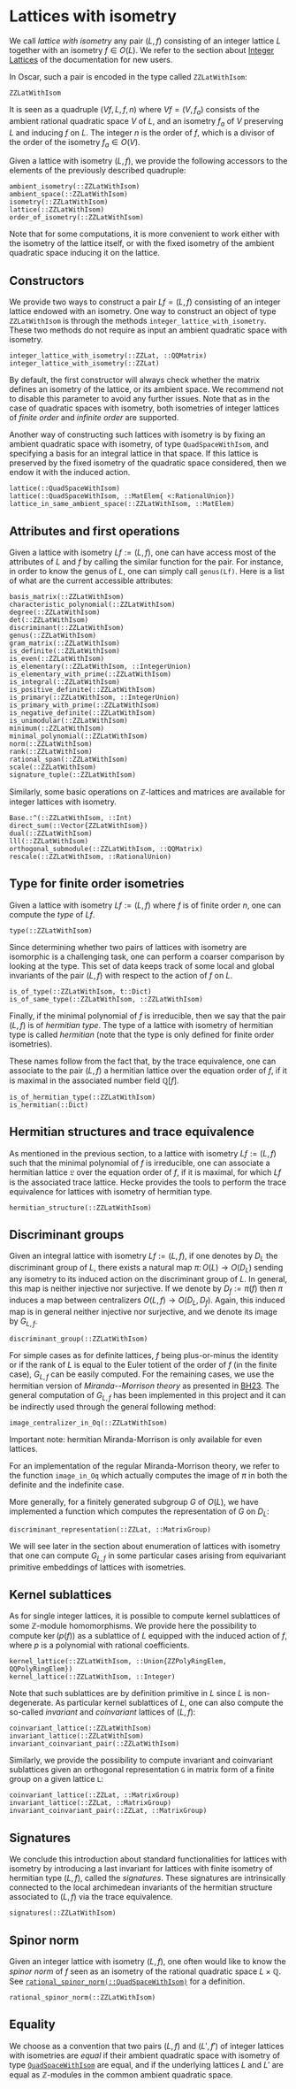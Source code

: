 # Lattices with isometry

We call *lattice with isometry* any pair $(L, f)$ consisting of an integer
lattice $L$ together with an isometry $f \in O(L)$. We refer to the section
about [Integer Lattices](@ref) of the documentation for new users.

In Oscar, such a pair is encoded in the type called `ZZLatWithIsom`:

```@docs
ZZLatWithIsom
```

It is seen as a quadruple $(Vf, L, f, n)$ where $Vf = (V, f_a)$ consists of
the ambient rational quadratic space $V$ of $L$, and an isometry $f_a$ of $V$
preserving $L$ and inducing $f$ on $L$. The integer $n$ is the order of $f$,
which is a divisor of the order of the isometry $f_a\in O(V)$.

Given a lattice with isometry $(L, f)$, we provide the following accessors to
the elements of the previously described quadruple:

```@docs
ambient_isometry(::ZZLatWithIsom)
ambient_space(::ZZLatWithIsom)
isometry(::ZZLatWithIsom)
lattice(::ZZLatWithIsom)
order_of_isometry(::ZZLatWithIsom)
```

Note that for some computations, it is more convenient to work either with the
isometry of the lattice itself, or with the fixed isometry of the ambient
quadratic space inducing it on the lattice.

## Constructors

We provide two ways to construct a pair $Lf = (L,f)$ consisting of an integer
lattice endowed with an isometry. One way to construct an object of type
`ZZLatWithIsom` is through the methods `integer_lattice_with_isometry`. These
two methods do not require as input an ambient quadratic space with isometry.

```@docs
integer_lattice_with_isometry(::ZZLat, ::QQMatrix)
integer_lattice_with_isometry(::ZZLat)
```

By default, the first constructor will always check whether the matrix
defines an isometry of the lattice, or its ambient space. We recommend not to
disable this parameter to avoid any further issues. Note that as in the case of
quadratic spaces with isometry, both isometries of integer lattices of *finite
order* and *infinite order* are supported.

Another way of constructing such lattices with isometry is by fixing an ambient
quadratic space with isometry, of type `QuadSpaceWithIsom`, and specifying a
basis for an integral lattice in that space. If this lattice is preserved by
the fixed isometry of the quadratic space considered, then we endow it with the
induced action.

```@docs
lattice(::QuadSpaceWithIsom)
lattice(::QuadSpaceWithIsom, ::MatElem{ <:RationalUnion})
lattice_in_same_ambient_space(::ZZLatWithIsom, ::MatElem)
```

## Attributes and first operations

Given a lattice with isometry $Lf := (L, f)$, one can have access most of the
attributes of $L$ and $f$ by calling the similar function for the pair. For
instance, in order to know the genus of $L$, one can simply call `genus(Lf)`.
Here is a list of what are the current accessible attributes:

```@docs
basis_matrix(::ZZLatWithIsom)
characteristic_polynomial(::ZZLatWithIsom)
degree(::ZZLatWithIsom)
det(::ZZLatWithIsom)
discriminant(::ZZLatWithIsom)
genus(::ZZLatWithIsom)
gram_matrix(::ZZLatWithIsom)
is_definite(::ZZLatWithIsom)
is_even(::ZZLatWithIsom)
is_elementary(::ZZLatWithIsom, ::IntegerUnion)
is_elementary_with_prime(::ZZLatWithIsom)
is_integral(::ZZLatWithIsom)
is_positive_definite(::ZZLatWithIsom)
is_primary(::ZZLatWithIsom, ::IntegerUnion)
is_primary_with_prime(::ZZLatWithIsom)
is_negative_definite(::ZZLatWithIsom)
is_unimodular(::ZZLatWithIsom)
minimum(::ZZLatWithIsom)
minimal_polynomial(::ZZLatWithIsom)
norm(::ZZLatWithIsom)
rank(::ZZLatWithIsom)
rational_span(::ZZLatWithIsom)
scale(::ZZLatWithIsom)
signature_tuple(::ZZLatWithIsom)
```

Similarly, some basic operations on $\mathbb Z$-lattices and matrices are
available for integer lattices with isometry.

```@docs
Base.:^(::ZZLatWithIsom, ::Int)
direct_sum(::Vector{ZZLatWithIsom})
dual(::ZZLatWithIsom)
lll(::ZZLatWithIsom)
orthogonal_submodule(::ZZLatWithIsom, ::QQMatrix)
rescale(::ZZLatWithIsom, ::RationalUnion)
```

## Type for finite order isometries

Given a lattice with isometry $Lf := (L, f)$ where $f$ is of finite order $n$,
one can compute the *type* of $Lf$.

```@docs
type(::ZZLatWithIsom)
```

Since determining whether two pairs of lattices with isometry are isomorphic is
a challenging task, one can perform a coarser comparison by looking at the
type. This set of data keeps track of some local and global invariants of the
pair $(L, f)$ with respect to the action of $f$ on $L$.

```@docs
is_of_type(::ZZLatWithIsom, t::Dict)
is_of_same_type(::ZZLatWithIsom, ::ZZLatWithIsom)
```

Finally, if the minimal polynomial of $f$ is irreducible, then we say that the
pair $(L, f)$ is of *hermitian type*. The type of a lattice with isometry of
hermitian type is called *hermitian* (note that the type is only defined for
finite order isometries).

These names follow from the fact that, by the trace equivalence, one can
associate to the pair $(L, f)$ a hermitian lattice over the equation order of
$f$, if it is maximal in the associated number field $\mathbb{Q}[f]$.

```@docs
is_of_hermitian_type(::ZZLatWithIsom)
is_hermitian(::Dict)
```

## Hermitian structures and trace equivalence

As mentioned in the previous section, to a lattice with isometry $Lf := (L, f)$
such that the minimal polynomial of $f$ is irreducible, one can associate a
hermitian lattice $\mathfrak{L}$ over the equation order of $f$, if it is
maximal, for which $Lf$ is the associated trace lattice. Hecke provides the
tools to perform the trace equivalence for lattices with isometry of hermitian
type.

```@docs
hermitian_structure(::ZZLatWithIsom)
```

## Discriminant groups

Given an integral lattice with isometry $Lf := (L, f)$, if one denotes by $D_L$
the discriminant group of $L$, there exists a natural map
$\pi\colon O(L) \to O(D_L)$ sending any isometry to its induced action on the
discriminant group of $L$. In general, this map is neither injective nor
surjective. If we denote by $D_f := \pi(f)$ then $\pi$ induces a map between
centralizers $O(L, f)\to O(D_L, D_f)$. Again, this induced map is in general
neither injective nor surjective, and we denote its image by $G_{L,f}$.

```@docs
discriminant_group(::ZZLatWithIsom)
```

For simple cases as for definite lattices, $f$ being plus-or-minus the identity
or if the rank of $L$ is equal to the Euler totient of the order of $f$ (in the
finite case), $G_{L,f}$ can be easily computed. For the remaining cases, we use
the hermitian version of *Miranda--Morrison theory* as presented in
[BH23](@cite). The general computation of $G_{L, f}$ has been implemented in
this project and it can be indirectly used through the general following
method:

```@docs
image_centralizer_in_Oq(::ZZLatWithIsom)
```

Important note: hermitian Miranda-Morrison is only available for even lattices.

For an implementation of the regular Miranda-Morrison theory, we refer to the
function `image_in_Oq` which actually computes the image of
$\pi$ in both the definite and the indefinite case.

More generally, for a finitely generated subgroup $G$ of $O(L)$, we have
implemented a function which computes the representation of $G$ on $D_L$:

```@docs
discriminant_representation(::ZZLat, ::MatrixGroup)
```

We will see later in the section about enumeration of lattices with isometry
that one can compute $G_{L,f}$ in some particular cases arising from
equivariant primitive embeddings of lattices with isometries.

## Kernel sublattices

As for single integer lattices, it is possible to compute kernel sublattices of
some $\mathbb{Z}$-module homomorphisms. We provide here the possibility to
compute $\ker(p(f))$ as a sublattice of $L$ equipped with the induced action of
$f$, where $p$ is a polynomial with rational coefficients.

```@docs
kernel_lattice(::ZZLatWithIsom, ::Union{ZZPolyRingElem, QQPolyRingElem})
kernel_lattice(::ZZLatWithIsom, ::Integer)
```

Note that such sublattices are by definition primitive in $L$ since $L$ is
non-degenerate. As particular kernel sublattices of $L$, one can also compute
the so-called *invariant* and *coinvariant* lattices of $(L, f)$:

```@docs
coinvariant_lattice(::ZZLatWithIsom)
invariant_lattice(::ZZLatWithIsom)
invariant_coinvariant_pair(::ZZLatWithIsom)
```

Similarly, we provide the possibility to compute invariant and coinvariant
sublattices given an orthogonal representation `G` in matrix form of a finite
group on a given lattice `L`:

```@docs
coinvariant_lattice(::ZZLat, ::MatrixGroup)
invariant_lattice(::ZZLat, ::MatrixGroup)
invariant_coinvariant_pair(::ZZLat, ::MatrixGroup)
```

## Signatures

We conclude this introduction about standard functionalities for lattices with
isometry by introducing a last invariant for lattices with finite isometry of
hermitian type $(L, f)$, called the *signatures*. These signatures are
intrinsically connected to the local archimedean invariants of the
hermitian structure associated to $(L, f)$ via the trace equivalence.

```@docs
signatures(::ZZLatWithIsom)
```

## Spinor norm

Given an integer lattice with isometry $(L, f)$, one often would like to know
the *spinor norm* of $f$ seen as an isometry of the rational quadratic space
$L\times \mathbb{Q}$. See [`rational_spinor_norm(::QuadSpaceWithIsom)`](@ref)
for a definition.

```@docs
rational_spinor_norm(::ZZLatWithIsom)
```

## Equality

We choose as a convention that two pairs $(L, f)$ and $(L', f')$ of integer
lattices with isometries are *equal* if their ambient quadratic space with
isometry of type [`QuadSpaceWithIsom`](@ref) are equal, and if the underlying
lattices $L$ and $L'$ are equal as $\mathbb Z$-modules in the common ambient
quadratic space.
